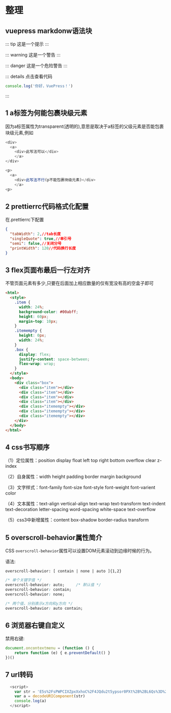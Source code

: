 # 整理

## vuepress markdonw语法块

::: tip
这是一个提示
:::

::: warning
这是一个警告
:::

::: danger
这是一个危险警告
:::

::: details 点击查看代码

```js
console.log('你好，VuePress！')
```

:::

## 1 a标签为何能包裹块级元素

因为a标签属性为transparent(透明的),意思是取决于a标签的父级元素是否能包裹块级元素,例如

```js
<div>
  <a>
  	<div>此写法可以</div>
	</a>
</div>
```

```js
<p>
  <a>
  	<div>此写法不行(p不能包裹块级元素)</div>
	</a>
<p>
```

## 2 prettierrc代码格式化配置

在.prettierrc下配置

```json
{
  "tabWidth": 2,//tab长度
  "singleQuote": true,//单引号
  "semi": false,//关闭分号
  "printWidth": 120//代码换行长度
}
```



## 3 flex页面布最后一行左对齐

不管页面元素有多少,只要在后面加上相应数量的仅有宽没有高的空盒子即可

```html
<html>
  <style>
    .item {
      width: 24%;
      background-color: #00abff;
      height: 60px;
      margin-top: 10px;
    }
    .itemempty {
      height: 0px;
      width: 24%;
    }
    .box {
      display: flex;
      justify-content: space-between;
      flex-wrap: wrap;
    }
  </style>
  <body>
    <div class="box">
      <div class="item"></div>
      <div class="item"></div>
      <div class="item"></div>
      <div class="item"></div>
      <div class="itemempty"></div>
      <div class="itemempty"></div>
      <div class="itemempty"></div>
    </div>
  </body>
</html>
```



## 4 css书写顺序

（1）定位属性：position  display  float  left  top  right  bottom   overflow  clear   z-index

（2）自身属性：width  height  padding  border  margin   background

（3）文字样式：font-family   font-size   font-style   font-weight   font-varient   color   

（4）文本属性：text-align   vertical-align   text-wrap   text-transform   text-indent    text-decoration   letter-spacing    word-spacing    white-space   text-overflow

（5）css3中新增属性：content   box-shadow   border-radius  transform



## 5 overscroll-behavior属性简介



CSS `overscroll-behavior`属性可以设置DOM元素滚动到边缘时候的行为。

语法:

```
overscroll-behavior: [ contain | none | auto ]{1,2}
```

```css
/* 单个关键字值 */
overscroll-behavior: auto;     /* 默认值 */
overscroll-behavior: contain;
overscroll-behavior: none;

/* 两个值，分别表示x方向和y方向 */
overscroll-behavior: auto contain;
```



## 6 浏览器右键自定义

禁用右键:

```js
document.oncontextmenu = (function () {
	return function (e) { e.preventDefault() }
})()
```



## 7 url转码

```js
  <script>
    var str = 'E5s%2FsPWPCIXZpxXxhoC%2F4JQdu2t5ypsor0PXt%2B%2BL6Qs%3D%23JRZQAGzmp1vbBeGTYR%2FRHx0C4Mh9NULEKVOrskJp%2Bk%2B%2BiXfuf3OSYfV84Y5P%2F88yKiXZUwPAa4aYtjvjbdLQ8fa7lFpj9M8d0axmgEUZgOtAPBD1Vmt9cMD5y2bvaps4%23%23ilO%2F1HF0mYI%3D'
    var a = decodeURIComponent(str)
    console.log(a)
  </script>
```

